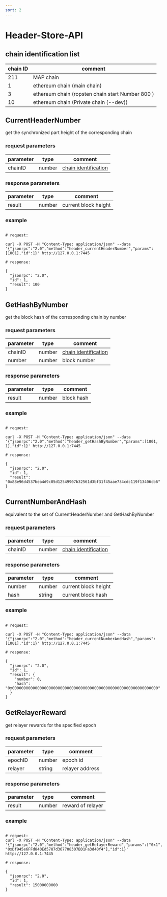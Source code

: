 ```yaml
---
sort: 2
---
```


# Header-Store-API

## chain identification list

| chain ID | comment           |
| ---------| ----------------- | 
| 211     | MAP chain         |
| 1     | ethereum chain (main chain)    |
| 3     | ethereum chain (ropsten chain start Number 800 )    |
| 10     | ethereum chain (Private chain  (--dev))|

## CurrentHeaderNumber

get the synchronized part height of the corresponding chain

### request parameters

| parameter | type   | comment |
| --------- | ------ | ------- |
| chainID   | number | [chain identification](#chain-identification-list)  |

### response parameters

| parameter | type   | comment |
| --------- | ------ | ------- |
| result    | number | current block height |

### example

```shell

# request:

curl -X POST -H "Content-Type: application/json" --data '{"jsonrpc":"2.0","method":"header_currentHeaderNumber","params":[1001],"id":1}' http://127.0.0.1:7445

# response:

{
  "jsonrpc": "2.0",
  "id": 1,
  "result": 100
}

```

## GetHashByNumber

get the block hash of the corresponding chain by number

### request parameters

| parameter | type   | comment |
| --------- | ------ | ------- |
| chainID   | number | [chain identification](#chain-identification-list) |
| number    | number | block number |

### response parameters

| parameter | type   | comment |
| --------- | ------ | ------- |
| result    | number | block hash |

### example

```shell

# request:

curl -X POST -H "Content-Type: application/json" --data '{"jsonrpc":"2.0","method":"header_getHashByNumber","params":[1001, 1],"id":1}' http://127.0.0.1:7445

# response:

{
  "jsonrpc": "2.0",
  "id": 1,
  "result": "0x88e96d4537bea4d9c05d12549907b32561d3bf31f45aae734cdc119f13406cb6"
}

```

## CurrentNumberAndHash

equivalent to the set of CurrentHeaderNumber and GetHashByNumber

### request parameters

| parameter | type   | comment |
| --------- | ------ | ------- |
| chainID   | number | [chain identification](#chain-identification-list) |

### response parameters

| parameter | type   | comment |
| --------- | ------ | ------- |
| number    | number | current block height |
| hash      | string | current block hash |

### example

```shell

# request:

curl -X POST -H "Content-Type: application/json" --data '{"jsonrpc":"2.0","method":"header_currentNumberAndHash","params":[1001],"id":1}' http://127.0.0.1:7445

# response:

{
  "jsonrpc": "2.0",
  "id": 1,
  "result": {
    "number": 0,
    "hash": "0x0000000000000000000000000000000000000000000000000000000000000000"
  }
}

```

## GetRelayerReward

get relayer rewards for the specified epoch

### request parameters

| parameter | type   | comment |
| --------- | ------ | ------- |
| epochID   | number | epoch id |
| relayer   | string | relayer address |

### response parameters

| parameter | type   | comment |
| --------- | ------ | ------- |
| result    | number | reward of relayer |

### example

```shell

# request:
curl -X POST -H "Content-Type: application/json" --data '{"jsonrpc":"2.0","method":"header_getRelayerReward","params":["0x1", "0xDf945e6FFd840Ed5787d367708307BD1Fa3d40f4"],"id":1}' http://127.0.0.1:7445

# response:

{
  "jsonrpc": "2.0",
  "id": 1,
  "result": 15000000000
}

```
